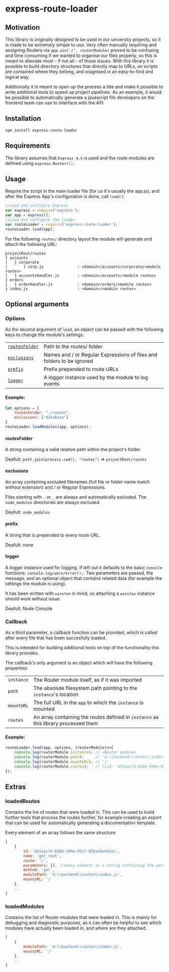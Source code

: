 # express-route-loader

## Motivation

This library is originally designed to be used in our university projects, so it is made to be extremely simple to use. Very often manually requiring and assigning Routers via `app.use('/', routerModule)` proved to be confusing and time consuming if we wanted to organise our files properly, so this is meant to alleviate most - if not all - of those issues. With this library it is possible to build directory structures that directly map to URLs, so scripts are contained where they belong, and oragnised in an easy-to-find and logical way.

Additionally it is meant to open up the process a litte and make it possible to write additional tools to speed up project pipelines. As an example, it would be possible to automatically generate a javascript file developers on the frontend team can use to interface with the API.

## Installation
```
npm install express-route-loader
```

## Requirements

The library assumes that `Express 4.X` is used and the route modules are defined using `express.Router();`.

## Usage

Require the script in the main loader file (for us it's usually the app.js), and after the Express App's configuration is done, call `load()`:
```js
//Load and configure Express
var express = require('express');
var app = express();
//Load and configure the loader
var routeLoader = require('express-route-loader');
routeLoader.load(app);
```

For the following `routes/` directory layout the module will generate and attach the following URL:

```
projectRoot/routes
├ accounts
|   ├ corporate
|       ├ corp.js               : <domain>/accounts/corporate/<module routes>
|   ├ accountsHandler.js        : <domain>/accounts/<module routes>
├ orders
|   ├ orderHandler.js           : <domain>/orders/<module routes>
├ index.js                      : <domain>/<module routes>
```

## Optional arguments

### Options
As the second argument of `load`, an object can be passed with the following keys to change the module's settings:

|  |  |
| --- | --- |
| [`routesFolder`](#routesFolder) | Path to the routes/ folder |
| [`exclusions`](#exclusions) | Names and / or Regular Expressions of files and folders to be ignored |
| [`prefix`](#prefix) | Prefix prepended to route URLs |
| [`logger`](#logger) | A logger instance used by the module to log events |

#### Example:
```js
let options = {
    routesFolder: "./routes",
    exclusions: ["database"]
}
routeLoader.loadModules(app, options);
```

#### routesFolder
A string containing a valid relative path within the project's folder.

Deafult: `path.join(process.cwd(), "routes")` => `projectRoot/routes`

#### exclusions

An array containing excluded filenames (full file or folder name match without extension) and / or Regular Expressions.

Files starting with `.` or `_` are always and automatically excluded. The `node_modules` directories are always excluded.

Deafult: `node_modules`

#### prefix
A string that is prepended to every route URL.

Deafult: none

#### logger
A logger instance used for logging. If left out it defaults to the basic `console` functions: `console.log/warn/error();`. Two parameters are passed, the message, and an optional object that contains related data (for example the settings the module is using).

It has been written with `winston` in mind, so attaching a `winston` instance should work without issue.

Deafult: Node Console

### Callback

As a third parameter, a callback function can be provided, which is called after every file that has been succesfully loaded. 

This is intended for building additional tools on top of the functionality this library provides.

The callback's only argument is an object which will have the following properties:

|  |  |
| --- | --- |
| `instance` | The Router module itself, as if it was imported |
| `path` | The absolute filesystem path pointing to the `instance`'s location |
| `mountURL` | The full URL in the `app` to which the `instance` is mounted |
| `routes` | An array containing the routes defined in `instance` as this library processed them |

#### Example:
```js
routeLoader.load(app, options, (routerModule)=>{
    console.log(routerModule.instance); // <Router module>
    console.log(routerModule.path);     // 'd:\\backend\\routes\\index.js'
    console.log(routerModule.mountURL); // '/'
    console.log(routerModule.routes);   // [{id: 'd15aacfd-62b6-594e-93cf-85baa5e441ec', name: 'get_root', route: '/', parameters: [], method: 'get', modulePath: 'd:\\backend\\routes\\index.js', mountURL: '/'}, ...]
});
```

## Extras

### loadedRoutes

Contains the list of routes that were loaded in. This can be used to build further tools that process the routes further, for example creating an export that can be used for automatically generating a documentation template.

Every element of an array follows the same structure:
```js
[
    {
        id: 'd15aacfd-62b6-594e-93cf-85baa5e441ec',
        name: 'get_root',
        route: '/',
        parameters: [], //every element is a string containing the parameter name as defined in the router module (leading : exlcuded)
        method: 'get',
        modulePath: 'd:\\backend\\routes\\index.js',
        mountURL: '/'
    }, 
    ...
]
```

### loadedModules

Contains the list of Router modules that were loaded in. This is mainly for debugging and diagnostic purposes, as it can often be helpful to see which modules have actually been loaded in, and where are they attached.

```js
[
    {
        modulePath: 'd:\\backend\\routes\\index.js',
        mountURL: '/'
    }, 
    ...
]
```